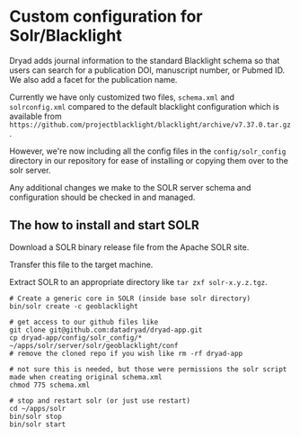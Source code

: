 # Custom configuration for Solr/Blacklight

Dryad adds journal information to the standard Blacklight schema so that users can search for a publication DOI, manuscript number, or Pubmed ID. We also add a facet for the publication name.

Currently we have only customized two files, `schema.xml` and `solrconfig.xml` compared to the default blacklight
configuration which is available from `https://github.com/projectblacklight/blacklight/archive/v7.37.0.tar.gz`.

However, we're now including all the config files in the `config/solr_config` directory in our repository for ease
of installing or copying them over to the solr server.

Any additional changes we make to the SOLR server schema and configuration should be checked in and managed.

## The how to install and start SOLR

Download a SOLR binary release file from the Apache SOLR site.

Transfer this file to the target machine.

Extract SOLR to an appropriate directory like `tar zxf solr-x.y.z.tgz`.

```
# Create a generic core in SOLR (inside base solr directory)
bin/solr create -c geoblacklight
```

```
# get access to our github files like
git clone git@github.com:datadryad/dryad-app.git
cp dryad-app/config/solr_config/* ~/apps/solr/server/solr/geoblacklight/conf
# remove the cloned repo if you wish like rm -rf dryad-app

# not sure this is needed, but those were permissions the solr script made when creating original schema.xml
chmod 775 schema.xml
```

```
# stop and restart solr (or just use restart)
cd ~/apps/solr
bin/solr stop
bin/solr start
```
